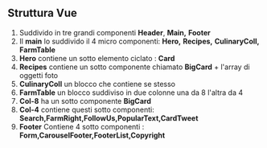 ## Struttura Vue 

1. Suddivido in tre grandi componenti **Header**, **Main,** **Footer**
1. Il **main** lo suddivido il 4 micro componenti:  **Hero,**  **Recipes,** **CulinaryColl,** **FarmTable**
1.  **Hero** contiene un sotto elemento ciclato : **Card**
1.  **Recipes** contiene un sotto componente chiamato **BigCard** + l'array di oggetti foto
1.  **CulinaryColl** un blocco che contiene se stesso 
1.  **FarmTable** un blocco suddiviso in due colonne una da 8 l'altra da 4
1.  **Col-8** ha un sotto componente **BigCard** 
1.  **Col-4** contiene questi sotto componenti:  **Search,FarmRight,FollowUs,PopularText,CardTweet**
1.  **Footer** Contiene 4 sotto componenti :  **Form,CarouselFooter,FooterList,Copyright**




    